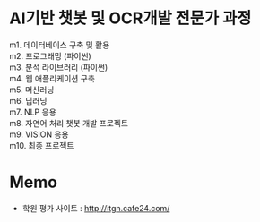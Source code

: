 # AI기반 챗봇 및 OCR개발 전문가 과정  
m1. 데이터베이스 구축 및 활용  
m2. 프로그래밍 (파이썬)  
m3. 분석 라이브러리 (파이썬)  
m4. 웹 애플리케이션 구축  
m5. 머신러닝  
m6. 딥러닝  
m7. NLP 응용  
m8. 자연어 처리 챗봇 개발 프로젝트  
m9. VISION 응용  
m10. 최종 프로젝트  
  
# Memo
- 학원 평가 사이트 : http://itgn.cafe24.com/
